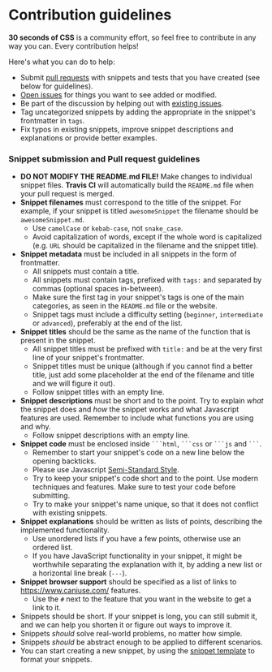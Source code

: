 # Contribution guidelines

**30 seconds of CSS** is a community effort, so feel free to contribute in any way you can. Every contribution helps!

Here's what you can do to help:

- Submit [pull requests](https://github.com/30-seconds/30-seconds-of-css/pulls) with snippets and tests that you have created (see below for guidelines).
- [Open issues](https://github.com/30-seconds/30-seconds-of-css/issues/new) for things you want to see added or modified.
- Be part of the discussion by helping out with [existing issues](https://github.com/30-seconds/30-seconds-of-css/issues).
- Tag uncategorized snippets by adding the appropriate in the snippet's frontmatter in `tags`.
- Fix typos in existing snippets, improve snippet descriptions and explanations or provide better examples.

### Snippet submission and Pull request guidelines

- **DO NOT MODIFY THE README.md FILE!** Make changes to individual snippet files. **Travis CI** will automatically build the `README.md` file when your pull request is merged.
- **Snippet filenames** must correspond to the title of the snippet. For example, if your snippet is titled `awesomeSnippet` the filename should be `awesomeSnippet.md`.
  - Use `camelCase` or `kebab-case`, not `snake_case`.
  - Avoid capitalization of words, except if the whole word is capitalized (e.g. `URL` should be capitalized in the filename and the snippet title).
- **Snippet metadata** must be included in all snippets in the form of frontmatter.
  - All snippets must contain a title.
  - All snippets must contain tags, prefixed with `tags:` and separated by commas (optional spaces in-between).
  - Make sure the first tag in your snippet's tags is one of the main categories, as seen in the `README.md` file or the website.
  - Snippet tags must include a difficulty setting (`beginner`, `intermediate` or `advanced`), preferably at the end of the list.
- **Snippet titles** should be the same as the name of the function that is present in the snippet.
  - All snippet titles must be prefixed with `title:` and be at the very first line of your snippet's frontmatter.
  - Snippet titles must be unique (although if you cannot find a better title, just add some placeholder at the end of the filename and title and we will figure it out).
  - Follow snippet titles with an empty line.
- **Snippet descriptions** must be short and to the point. Try to explain _what_ the snippet does and _how_ the snippet works and what Javascript features are used. Remember to include what functions you are using and why.
  - Follow snippet descriptions with an empty line.
- **Snippet code** must be enclosed inside ` ```html `, ` ```css ` or ` ```js ` and ` ``` `.
  - Remember to start your snippet's code on a new line below the opening backticks.
  - Please use Javascript [Semi-Standard Style](https://github.com/Flet/semistandard).
  - Try to keep your snippet's code short and to the point. Use modern techniques and features. Make sure to test your code before submitting.
  - Try to make your snippet's name unique, so that it does not conflict with existing snippets.
- **Snippet explanations** should be written as lists of points, describing the implemented functionality.
  - Use unordered lists if you have a few points, otherwise use an ordered list.
  - If you have JavaScript functionality in your snippet, it might be worthwhile separating the explanation with it, by adding a new list or a horizontal line break (`---`).
- **Snippet browser support** should be specified as a list of links to https://www.caniuse.com/ features.
  - Use the `#` next to the feature that you want in the website to get a link to it.
- Snippets should be short. If your snippet is long, you can still submit it, and we can help you shorten it or figure out ways to improve it.
- Snippets _should_ solve real-world problems, no matter how simple.
- Snippets _should_ be abstract enough to be applied to different scenarios.
- You can start creating a new snippet, by using the [snippet template](snippet-template.md) to format your snippets.
